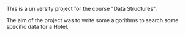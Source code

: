 This is a university project for the course "Data Structures".

The aim of the project was to write some algorithms to search some specific data for a Hotel.

